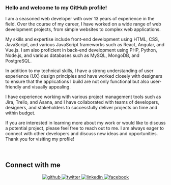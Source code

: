 ### Hello and welcome to my GitHub profile!

I am a seasoned web developer with over 13 years of experience in the field. Over the course of my career, I have worked on a wide range of web development projects, from simple websites to complex web applications.

My skills and expertise include front-end development using HTML, CSS, JavaScript, and various JavaScript frameworks such as React, Angular, and Vue.js. I am also proficient in back-end development using PHP, Python, Node.js, and various databases such as MySQL, MongoDB, and PostgreSQL.

In addition to my technical skills, I have a strong understanding of user experience (UX) design principles and have worked closely with designers to ensure that the applications I build are not only functional but also user-friendly and visually appealing.

I have experience working with various project management tools such as Jira, Trello, and Asana, and I have collaborated with teams of developers, designers, and stakeholders to successfully deliver projects on time and within budget.

If you are interested in learning more about my work or would like to discuss a potential project, please feel free to reach out to me. I am always eager to connect with other developers and discuss new ideas and opportunities. Thank you for visiting my profile!

<br/>  


## Connect with me  
<div align="center">
<a href="https://github.com/faisalawanisee" target="_blank">
<img src=https://img.shields.io/badge/github-%2324292e.svg?&style=for-the-badge&logo=github&logoColor=white alt=github style="margin-bottom: 5px;" />
</a>
<a href="https://twitter.com/faisalawanisee" target="_blank">
<img src=https://img.shields.io/badge/twitter-%2300acee.svg?&style=for-the-badge&logo=twitter&logoColor=white alt=twitter style="margin-bottom: 5px;" />
</a>
<a href="https://linkedin.com/in/faisalfab" target="_blank">
<img src=https://img.shields.io/badge/linkedin-%231E77B5.svg?&style=for-the-badge&logo=linkedin&logoColor=white alt=linkedin style="margin-bottom: 5px;" />
</a>
<a href="https://www.facebook.com/faisalkhalidfab" target="_blank">
<img src=https://img.shields.io/badge/facebook-%232E87FB.svg?&style=for-the-badge&logo=facebook&logoColor=white alt=facebook style="margin-bottom: 5px;" />
</a>
</div>  
  

